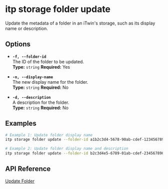 # itp storage folder update

Update the metadata of a folder in an iTwin's storage, such as its display name or description.

## Options

- **`-f, --folder-id`**  
  The ID of the folder to be updated.  
  **Type:** `string` **Required:** Yes

- **`-n, --display-name`**  
  The new display name for the folder.  
  **Type:** `string` **Required:** No

- **`-d, --description`**  
  A description for the folder.  
  **Type:** `string` **Required:** No

## Examples

```bash
# Example 1: Update folder display name
itp storage folder update --folder-id a1b2c3d4-5678-90ab-cdef-1234567890ab --display-name "Updated Project Documents"

# Example 2: Update folder display name and description
itp storage folder update --folder-id b2c3d4e5-6789-01ab-cdef-2345678901bc --display-name "Updated Design Files" --description "Folder containing updated design documents"
```

## API Reference

[Update Folder](https://developer.bentley.com/apis/storage/operations/update-folder/)
